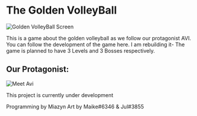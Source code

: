 # The Golden VolleyBall
![Golden VolleyBall Screen](https://user-images.githubusercontent.com/94353989/153603813-5317ed5d-f39e-4a49-8cc5-952051c4b5c1.gif)

 This is a game about the golden volleyball as we follow our protagonist AVI. 
 You can follow the development of the game here.
 I am rebuilding it- The game is planned to have 3 Levels and 3 Bosses respectively.
 
<h2> Our Protagonist:</h2>

![Meet Avi](https://user-images.githubusercontent.com/94353989/153606243-a9b3a60e-ad4d-499d-901b-9f3f5371ffb1.gif)


This project is currently under development

Programming by Miazyn
Art by Maike#6346 & Jul#3855
